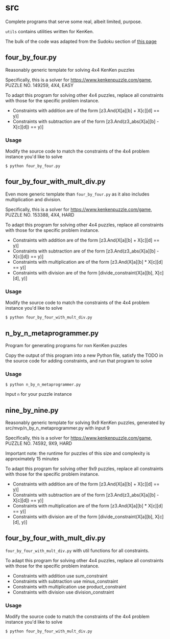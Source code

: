 # src

Complete programs that serve some real, albeit limited, purpose.

`utils` contains utilities written for KenKen.

The bulk of the code was adapted from the Sudoku section of [this page](https://ericpony.github.io/z3py-tutorial/guide-examples.htm#sudoku)

## four_by_four.py

Reasonably generic template for solving 4x4 KenKen puzzles

Specifically, this is a solver for https://www.kenkenpuzzle.com/game, PUZZLE NO. 149259, 4X4, EASY

To adapt this program for solving other 4x4 puzzles, replace all constraints with those for the specific problem instance.

- Constraints with addition are of the form [z3.And(X[a][b] + X[c][d] == y)]
- Constraints with subtraction are of the form [z3.And(z3_abs(X[a][b] - X[c][d]) == y)]

### Usage

Modify the source code to match the constraints of the 4x4 problem instance you'd like to solve

```
$ python four_by_four.py
```

## four_by_four_with_mult_div.py

Even more generic template than `four_by_four.py` as it also includes multiplication and division.

Specifically, this is a solver for https://www.kenkenpuzzle.com/game, PUZZLE NO. 153388, 4X4, HARD

To adapt this program for solving other 4x4 puzzles, replace all constraints with those for the specific problem instance.

- Constraints with addition are of the form [z3.And(X[a][b] + X[c][d] == y)]
- Constraints with subtraction are of the form [z3.And(z3_abs(X[a][b] - X[c][d]) == y)]
- Constraints with multiplication are of the form [z3.And(X[a][b] \* X[c][d] == y)]
- Constraints with division are of the form [divide_constraint(X[a][b], X[c][d], y)]

### Usage

Modify the source code to match the constraints of the 4x4 problem instance you'd like to solve

```
$ python four_by_four_with_mult_div.py
```

## n_by_n_metaprogrammer.py

Program for generating programs for nxn KenKen puzzles

Copy the output of this program into a new Python file, satisfy the TODO in the source code for adding constraints, and run that program to solve

### Usage

```
$ python n_by_n_metaprogrammer.py
```

Input `n` for your puzzle instance

## nine_by_nine.py

Reasonably generic template for solving 9x9 KenKen puzzles, generated by src/mvp/n_by_n_metaprogrammer.py with input 9

Specifically, this is a solver for https://www.kenkenpuzzle.com/game, PUZZLE NO. 74592, 9X9, HARD

Important note: the runtime for puzzles of this size and complexity is approximately 15 minutes

To adapt this program for solving other 9x9 puzzles, replace all constraints with those for the specific problem instance.

- Constraints with addition are of the form [z3.And(X[a][b] + X[c][d] == y)]
- Constraints with subtraction are of the form [z3.And(z3_abs(X[a][b] - X[c][d]) == y)]
- Constraints with multiplication are of the form [z3.And(X[a][b] \* X[c][d] == y)]
- Constraints with division are of the form [divide_constraint(X[a][b], X[c][d], y)]

## four_by_four_with_mult_div.py

`four_by_four_with_mult_div.py` with util functions for all constraints.

To adapt this program for solving other 4x4 puzzles, replace all constraints with those for the specific problem instance.

- Constraints with addition use sum_constraint
- Constraints with subtraction use minus_constraint
- Constraints with multiplication use product_constraint
- Constraints with division use division_constraint

### Usage

Modify the source code to match the constraints of the 4x4 problem instance you'd like to solve

```
$ python four_by_four_with_mult_div.py
```
